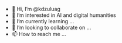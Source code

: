 - 👋 Hi, I’m @kdzuluag
- 👀 I’m interested in AI and digital humanities
- 🌱 I’m currently learning ...
- 💞️ I’m looking to collaborate on ...
- 📫 How to reach me ...

<!---
kdzuluag/kdzuluag is a ✨ special ✨ repository because its `README.md` (this file) appears on your GitHub profile.
You can click the Preview link to take a look at your changes.
--->
